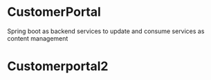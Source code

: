 # CustomerPortal
Spring boot as backend services to update and  consume services as content management
# Customerportal2
